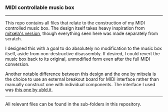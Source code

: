 ### MIDI controllable music box
---
This repo contains all files that relate to the construction of my MIDI controlled music box. The design itself takes heavy inspiration from [mitxela's version](https://github.com/mitxela/musicbox), though everything seen here was made separately from scratch. 

I designed this with a goal to do absolutely no modification to the music box itself, aside from non-destructive disassembly. If desired, I could revert the music box back to its original, unmodified form even after the full MIDI conversion. 

Another notable difference between this design and the one by mitxela is the choice to use an external breakout board for MIDI interface rather than manually construct one with individual components. The interface I used was [this one by ubld.it](https://ubld.it/products/midi-breakout-board-mv-multi-voltage/). 

---
All relevant files can be found in the sub-folders in this repository.